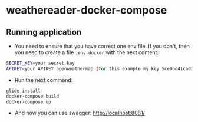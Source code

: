 weathereader-docker-compose
===========================

## Running application ##

- You need to ensure that you have correct one env file. If you don't, then you need to create a file `.env.docker` with the next content:

```sh
SECRET_KEY=your secret key
APIKEY=your APIKEY openweathermap (for this example my key 5ce0bd41ca021e708f8907d2b04ae34e)
```

- Run the next command:

```sh
glide install
docker-compose build
docker-compose up
```

- And now you can use swagger: <http://localhost:8081/>
